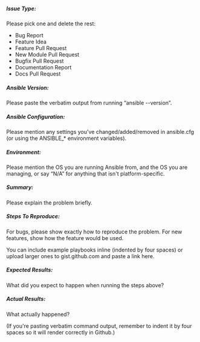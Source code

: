 ##### Issue Type:

Please pick one and delete the rest:
 - Bug Report
 - Feature Idea
 - Feature Pull Request
 - New Module Pull Request
 - Bugfix Pull Request
 - Documentation Report
 - Docs Pull Request

##### Ansible Version:

Please paste the verbatim output from running “ansible --version”.

##### Ansible Configuration:

Please mention any settings you've changed/added/removed in ansible.cfg
(or using the ANSIBLE_* environment variables).

##### Environment:

Please mention the OS you are running Ansible from, and the OS you are
managing, or say “N/A” for anything that isn't platform-specific.

##### Summary:

Please explain the problem briefly.

##### Steps To Reproduce:

For bugs, please show exactly how to reproduce the problem. For new
features, show how the feature would be used.

You can include example playbooks inline (indented by four spaces) or
upload larger ones to gist.github.com and paste a link here.

##### Expected Results:

What did you expect to happen when running the steps above?

##### Actual Results:

What actually happened?

(If you're pasting verbatim command output, remember to indent it by
four spaces so it will render correctly in Github.)
